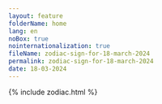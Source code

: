 ```yaml
---
layout: feature
folderName: home
lang: en
noBox: true
nointernationalization: true
fileName: zodiac-sign-for-18-march-2024
permalink: zodiac-sign-for-18-march-2024
date: 18-03-2024
---
```

{% include zodiac.html %}
